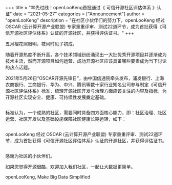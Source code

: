 +++
title = "率先过线！openLooKeng首批通过《 可信开源社区评估体系 》认证"
date = "2021-05-27"
categories = ["Announcement"]
author = "openLooKeng"
description = "在社区小伙伴们的努力下，openLooKeng 经过 OSCAR (云计算开源产业联盟) 专家重重评审、测试22道环节，成为首批获得《可信开源社区评估体系》认证的开源社区，并获得评估证书。"
+++

五月榴花照眼明，枝间时见子初成。

随着开源热度不断升高，各个技术领域纷纷涌现出一大批优秀开源项目并逐渐成为技术主流，然而开源项目如何运营、成功开源社区应该具备哪些要素成为当下讨论的热点话题。

2021年5月26日“OSCAR开源先锋日”，由中国信通院牵头发布，浦发银行、上海农商银行、工商银行、华为、中兴、腾讯等数十家行业知名公司参与制定《可信开源社区评估体系》标准，梳理开源社区开发与治理方面应该关注的内容及指标，为开源社区实现安全、健康、可持续性发展奠定基础。

<img src="/zh-cn/news/2021-05-27/2021-05-27-01.jpg" alt="">

标准认为，一个成熟的社区，需要同时具备四方面核心能力，即：社区治理、社区运营、社区开发以及基础设施保障社区健康长期运转，如下：

<img src="/zh-cn/news/2021-05-27/2021-05-27-02.jpg" alt="">

openLooKeng 经过 OSCAR (云计算开源产业联盟) 专家重重评审、测试22道环节，成为首批获得《可信开源社区评估体系》认证的开源社区，并获得评估证书。

<img src="/zh-cn/news/2021-05-27/2021-05-27-03.png" alt="">

感谢为社区的小伙伴们。

如果您觉得开源很酷，欢迎加入我们社区，一起让大数据更简单。

openLooKeng, Make Big Data Simplified
